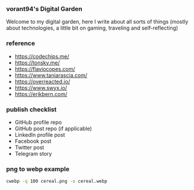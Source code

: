 ### vorant94's Digital Garden

Welcome to my digital garden, here I write about all sorts of things (mostly about technologies, a little bit on gaming, traveling and self-reflecting)

### reference

- https://codechips.me/
- https://tonsky.me/
- https://flaviocopes.com/
- https://www.taniarascia.com/
- https://overreacted.io/
- https://www.swyx.io/
- https://erikbern.com/

### publish checklist

- GitHub profile repo
- GitHub post repo (if applicable)
- LinkedIn profile post
- Facebook post
- Twitter post
- Telegram story

### png to webp example

```bash
cwebp -q 100 cereal.png -o cereal.webp
```
